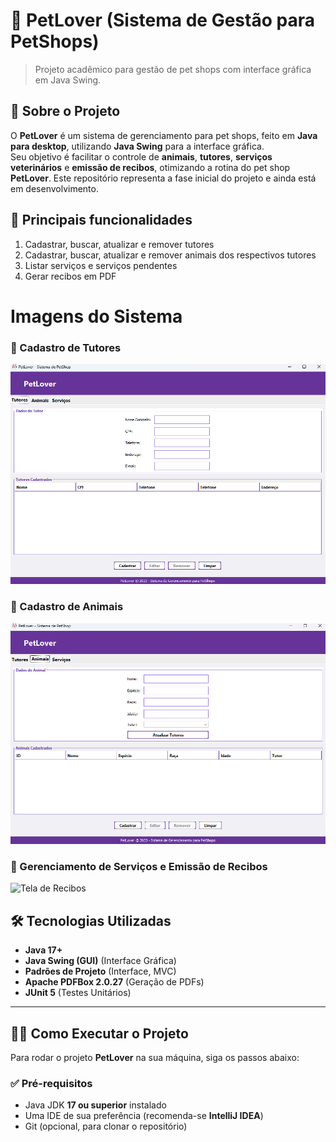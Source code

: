 # 🐾 PetLover (Sistema de Gestão para PetShops)

> Projeto acadêmico para gestão de pet shops com interface gráfica em Java Swing.

## 📌 Sobre o Projeto

O **PetLover** é um sistema de gerenciamento para pet shops, feito em **Java para desktop**, utilizando **Java Swing** para a interface gráfica.  
Seu objetivo é facilitar o controle de **animais**, **tutores**, **serviços veterinários** e **emissão de recibos**, otimizando a rotina do pet shop **PetLover**.
Este repositório representa a fase inicial do projeto e ainda está em desenvolvimento.
## 📌 Principais funcionalidades 
1. Cadastrar, buscar, atualizar e remover tutores
2. Cadastrar, buscar, atualizar e remover animais dos respectivos tutores 
3. Listar serviços e serviços pendentes
4. Gerar recibos em PDF 

# Imagens do Sistema 

### 📌 Cadastro de Tutores
![Cadastro de Tutores](src/main/resources/tela_tutores.png)

### 📌 Cadastro de Animais
![Cadastro de Animais](src/main/resources/tela_animais.png)

### 📌 Gerenciamento de Serviços e Emissão de Recibos
![Tela de Recibos](src/main/resources/tela_serviços.png)
   
## 🛠️ Tecnologias Utilizadas

- **Java 17+**
- **Java Swing (GUI)** (Interface Gráfica)
- **Padrões de Projeto** (Interface, MVC)
- **Apache PDFBox 2.0.27** (Geração de PDFs)
- **JUnit 5** (Testes Unitários)

---

## 🧑‍💻 Como Executar o Projeto

Para rodar o projeto **PetLover** na sua máquina, siga os passos abaixo:

### ✅ Pré-requisitos

- Java JDK **17 ou superior** instalado
- Uma IDE de sua preferência (recomenda-se **IntelliJ IDEA**)
- Git (opcional, para clonar o repositório)
  
